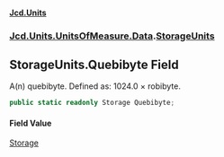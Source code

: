 #### [Jcd.Units](index.md 'index')
### [Jcd.Units.UnitsOfMeasure.Data](Jcd.Units.UnitsOfMeasure.Data.md 'Jcd.Units.UnitsOfMeasure.Data').[StorageUnits](StorageUnits.md 'Jcd.Units.UnitsOfMeasure.Data.StorageUnits')

## StorageUnits.Quebibyte Field

A(n) quebibyte. Defined as: 1024.0 × robibyte.

```csharp
public static readonly Storage Quebibyte;
```

#### Field Value
[Storage](Storage.md 'Jcd.Units.UnitTypes.Storage')